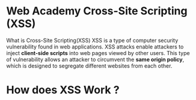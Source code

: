 # Web Academy Cross-Site Scripting (XSS) 

What is Cross-Site Scripting(XSS) 
XSS is a type of computer security vulnerability found in web applications. XSS attacks enable attackers to inject **client-side scripts** into web pages viewed by other users. This type of vulnerability allows an attacker to circumvent the **same origin policy**, which is designed to segregate different websites from each other. 

# How does XSS Work ? 
